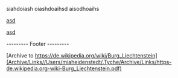siahdoiash oiashdoaihsd aisodhoaihs

[asd](https://de.wikipedia.org/wiki/Burg_Liechtenstein)


[asd](sad)


--------- Footer ---------

[Archive to https://de.wikipedia.org/wiki/Burg_Liechtenstein](Archive/Links//Users/miaheidenstedt/.Tyche/Archive/Links/https-de.wikipedia.org-wiki-Burg_Liechtenstein.pdf)